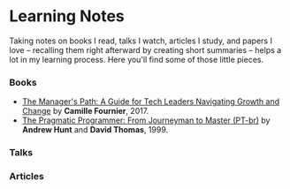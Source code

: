 
# Learning Notes

Taking notes on books I read, talks I watch, articles I study, and papers I love – recalling them right afterward by creating short summaries – helps a lot in my learning process. Here you'll find some of those little pieces.

### Books

* [The Manager's Path: A Guide for Tech Leaders Navigating Growth and Change](books/the-managers-path.md) by **Camille Fournier**, 2017.
* [The Pragmatic Programmer: From Journeyman to Master (PT-br)](books/the-pragmatic-programmer.md) by **Andrew Hunt** and **David Thomas**, 1999.

### Talks

### Articles

